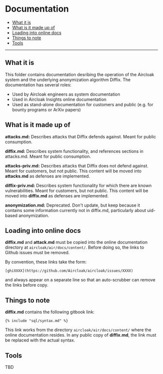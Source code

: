 # Documentation

- [What it is](#what-it-is)
- [What is it made up of](#what-is-it-made-up-of)
- [Loading into online docs](#loading-into-online-docs)
- [Things to note](#things-to-note)
- [Tools](#tools)

----------------------

## What it is

This folder contains documentation desribing the operation of the
Aircloak system and the underlying anonymization algorithm Diffix.
The documentation has several roles:
* Used by Aircloak engineers as system documentation
* Used in Aircloak Insights online documentation
* Used as stand-alone documentation for customers and public
(e.g. for bounty programs or ArXiv papers)

## What is it made up of

**attacks.md:** Describes attacks that Diffix defends against.
Meant for public consumption.

**diffix.md:** Describes system functionality, and references
sections in attacks.md.  Meant for public consumption.

**attacks-priv.md:** Describes attacks that Diffix does not defend
against. Meant for customers, but not public. This content will be moved
into **attacks.md** as defenses are implemented.

**diffix-priv.md:** Describes system functionality for which there
are known vulnerabilities.  Meant for customers, but not public. This
content will be moved into **diffix.md** as defenses are implemented.

**anonymization.md:** Deprecated. Don't update, but keep because it contains
some information currently not in diffix.md, particularly about uid-based
anonymization.

## Loading into online docs

**diffix.md** and **attack.md** must be copied into the online
documentation directory at `aircloak/air/docs/content/`. Before doing so,
the links to Github issues must be removed.

By convention, these links take the form:

`[ghiXXXX](https://github.com/Aircloak/aircloak/issues/XXXX)`

and always appear on a separate line so that an auto-scrubber can
remove the links before copy.

## Things to note

**diffix.md** contains the following gitbook link:

`{% include "sql/syntax.md" %}`

This link works from the directory `aircloak/air/docs/content/` where
the online documentation resides. In any public copy of **diffix.md**,
the link must be replaced with the actual syntax.

## Tools

TBD
